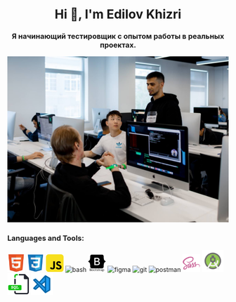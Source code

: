 
<h1 align="center">Hi 👋, I'm Edilov Khizri</h1>
<h3 align="center">Я начинающий тестировщик с опытом работы в реальных проектах.</h3>

![](https://github.com/EdilovWork/edilovwork/blob/main/assets/photo_2022-11-21_1fe1-27-15.jpg)


<p align="left">
</p>
<h3 align="left">Languages and Tools:</h3>
<p align="left"> <img src="https://github.com/EdilovWork/edilovwork/blob/main/assets/icon/html.svg" alt="html5" width="40" height="40"/> <img src="https://github.com/EdilovWork/edilovwork/blob/main/assets/icon/css3.svg" alt="css3" width="40" height="40"/> <img src="https://github.com/EdilovWork/edilovwork/blob/main/assets/icon/javascript.svg" alt="js" width="40" height="40"/> <img src="https://www.vectorlogo.zone/logos/gnu_bash/gnu_bash-icon.svg" alt="bash" width="40" height="40"/> <img src="https://raw.githubusercontent.com/devicons/devicon/master/icons/bootstrap/bootstrap-plain-wordmark.svg" alt="bootstrap" width="40" height="40"/> <img src="https://www.vectorlogo.zone/logos/figma/figma-icon.svg" alt="figma" width="40" height="40"/> <img src="https://www.vectorlogo.zone/logos/git-scm/git-scm-icon.svg" alt="git" width="40" height="40"/> <img src="https://www.vectorlogo.zone/logos/getpostman/getpostman-icon.svg" alt="postman" width="40" height="40"/> <img src="https://raw.githubusercontent.com/devicons/devicon/master/icons/sass/sass-original.svg" alt="studio" width="40" height="40"/> <img src="https://github.com/EdilovWork/edilovwork/blob/main/assets/icon/android-studio.svg" alt="studio" width="50" height="50"/> <img src="https://github.com/EdilovWork/edilovwork/blob/main/assets/icon/sql.svg" alt="sql" width="50" height="50"/> <img src="https://github.com/EdilovWork/edilovwork/blob/main/assets/icon/visual-studio-code.svg" alt="vscode" width="50" height="50"/></p>
